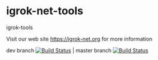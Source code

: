# igrok-net-tools
igrok-tools

Visit our web site https://igrok-net.org for more information

dev branch
[![Build Status](https://igrokzp.visualstudio.com/igrok-tools/_apis/build/status/NetCoreDev?branchName=dev)](https://igrokzp.visualstudio.com/igrok-tools/_build/latest?definitionId=25&branchName=dev)
|
master branch
[![Build Status](https://igrokzp.visualstudio.com/igrok-tools/_apis/build/status/NetCoreBuildWindows?branchName=master)](https://igrokzp.visualstudio.com/igrok-tools/_build/latest?definitionId=24&branchName=master)
